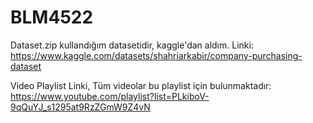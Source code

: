 # BLM4522

Dataset.zip kullandığım datasetidir, kaggle'dan aldım. Linki: https://www.kaggle.com/datasets/shahriarkabir/company-purchasing-dataset 

Video Playlist Linki, Tüm videolar bu playlist için bulunmaktadır: https://www.youtube.com/playlist?list=PLkiboV-9qQuYJ_s1295at9RzZGmW9Z4vN
